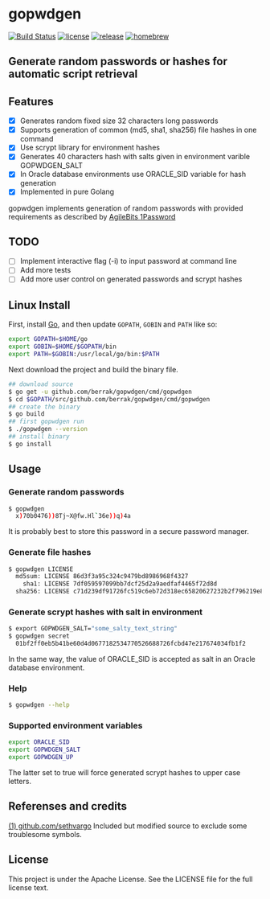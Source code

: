 # gopwdgen

[![Build Status](https://travis-ci.org/berrak/gopwdgen.svg?branch=master)](https://travis-ci.org/berrak/gopwdgen)
[![license](https://img.shields.io/badge/License-Apache%202.0-blue.svg)](https://opensource.org/licenses/Apache-2.0)
[![release](https://img.shields.io/badge/release-v0.4.0-blue.svg)]()
[![homebrew](https://img.shields.io/badge/homebrew-v0.4.0-orange.svg)]()

## Generate random passwords or hashes for automatic script retrieval

## Features

- [x] Generates random fixed size 32 characters long passwords
- [x] Supports generation of common (md5, sha1, sha256) file hashes in one command
- [x] Use scrypt library for environment hashes
- [x] Generates 40 characters hash with salts given in environment varible GOPWDGEN_SALT
- [x] In Oracle database environments use ORACLE_SID variable for hash generation 
- [x] Implemented in pure Golang

gopwdgen implements generation of random passwords with provided
requirements as described by [AgileBits
1Password](https://discussions.agilebits.com/discussion/23842/how-random-are-the-generated-passwords)

## TODO

- [ ] Implement interactive flag (-i) to input password at command line
- [ ] Add more tests
- [ ] Add more user control on generated passwords and scrypt hashes

## Linux Install

First, install [Go](https://golang.org), and then update `GOPATH`, `GOBIN` and `PATH` like so:

```bash
export GOPATH=$HOME/go
export GOBIN=$HOME/$GOPATH/bin
export PATH=$GOBIN:/usr/local/go/bin:$PATH
```
Next download the project and build the binary file.

```bash
## download source
$ go get -u github.com/berrak/gopwdgen/cmd/gopwdgen
$ cd $GOPATH/src/github.com/berrak/gopwdgen/cmd/gopwdgen
## create the binary
$ go build
## first gopwdgen run
$ ./gopwdgen --version
## install binary
$ go install
```

## Usage

### Generate random passwords
```bash
$ gopwdgen 
  x)70b0476))8Tj~X@fw.Hl`36e))q)4a
```
It is probably best to store this password in a secure password manager.

### Generate file hashes
```bash
$ gopwdgen LICENSE 
  md5sum: LICENSE 86d3f3a95c324c9479bd8986968f4327
    sha1: LICENSE 7df059597099bb7dcf25d2a9aedfaf4465f72d8d
  sha256: LICENSE c71d239df91726fc519c6eb72d318ec65820627232b2f796219e87dcf35d0ab4
```
### Generate scrypt hashes with salt in environment
```bash
$ export GOPWDGEN_SALT="some_salty_text_string"
$ gopwdgen secret 
  01bf2ff0eb5b41be60d4d0677182534770526688726fcbd47e217674034fb1f2
```
In the same way, the value of ORACLE_SID is accepted as salt in an Oracle database environment.

### Help

```bash 
$ gopwdgen --help
```

### Supported environment variables
```bash 
export ORACLE_SID
export GOPWDGEN_SALT
export GOPWDGEN_UP
```
The latter set to true will force generated scrypt hashes to upper case letters.

## Referenses and credits
[(1) github.com/sethvargo](https://github.com/sethvargo/go-password.git) Included but modified source to exclude some troublesome symbols.

## License
This project is under the Apache License. See the LICENSE file for the full license text.
